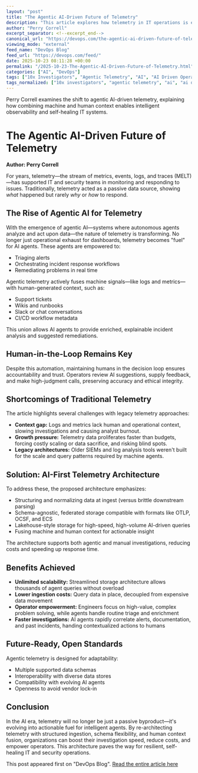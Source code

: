 ```yaml
---
layout: "post"
title: "The Agentic AI-Driven Future of Telemetry"
description: "This article explores how telemetry in IT operations is evolving from passive data collection to a new agentic AI-driven paradigm. It details the key challenges with traditional telemetry—such as context gaps, legacy architectures, and unsustainable growth—and presents AI-first architectures that enable contextual, actionable telemetry. The discussion highlights the importance of combining machine-generated and human-generated context, and how intelligent agents can automate incident investigation and remediation. Key architectural shifts, including schema-agnostic ingestion, federated data stores, and operator empowerment, are explained for practitioners planning AI-driven observability systems."
author: "Perry Correll"
excerpt_separator: <!--excerpt_end-->
canonical_url: "https://devops.com/the-agentic-ai-driven-future-of-telemetry/"
viewing_mode: "external"
feed_name: "DevOps Blog"
feed_url: "https://devops.com/feed/"
date: 2025-10-23 08:11:28 +00:00
permalink: "/2025-10-23-The-Agentic-AI-Driven-Future-of-Telemetry.html"
categories: ["AI", "DevOps"]
tags: ["10x Investigators", "Agentic Telemetry", "AI", "AI Driven Operations", "AI First Architecture", "AI Infrastructure", "AI Observability", "AI Reasoning", "AI Scalability", "Analytics", "Automation", "Autonomous Agents", "Business Of DevOps", "Cloud Operations", "Context Fusion", "Contextual Telemetry", "Contributed Content", "Data Enrichment", "DevOps", "Human in The Loop", "Incident Response", "KubeCon + CloudNativeCon Europe", "KubeCon + CNC NA", "MELT Stack", "Metrics Events Logs Traces", "Observability Platforms", "OCSF", "OpenTelemetry", "Posts", "Schema Agnostic Architecture", "Social Facebook", "Social LinkedIn", "Social X", "Telemetry Normalization"]
tags_normalized: ["10x investigators", "agentic telemetry", "ai", "ai driven operations", "ai first architecture", "ai infrastructure", "ai observability", "ai reasoning", "ai scalability", "analytics", "automation", "autonomous agents", "business of devops", "cloud operations", "context fusion", "contextual telemetry", "contributed content", "data enrichment", "devops", "human in the loop", "incident response", "kubecon plus cloudnativecon europe", "kubecon plus cnc na", "melt stack", "metrics events logs traces", "observability platforms", "ocsf", "opentelemetry", "posts", "schema agnostic architecture", "social facebook", "social linkedin", "social x", "telemetry normalization"]
---
```


Perry Correll examines the shift to agentic AI-driven telemetry, explaining how combining machine and human context enables intelligent observability and self-healing IT systems.<!--excerpt_end-->

# The Agentic AI-Driven Future of Telemetry

**Author: Perry Correll**

For years, telemetry—the stream of metrics, events, logs, and traces (MELT)—has supported IT and security teams in monitoring and responding to issues. Traditionally, telemetry acted as a passive data source, showing *what* happened but rarely *why* or *how* to respond.

## The Rise of Agentic AI for Telemetry

With the emergence of agentic AI—systems where autonomous agents analyze and act upon data—the nature of telemetry is transforming. No longer just operational exhaust for dashboards, telemetry becomes "fuel" for AI agents. These agents are empowered to:

- Triaging alerts
- Orchestrating incident response workflows
- Remediating problems in real time

Agentic telemetry actively fuses machine signals—like logs and metrics—with human-generated context, such as:

- Support tickets
- Wikis and runbooks
- Slack or chat conversations
- CI/CD workflow metadata

This union allows AI agents to provide enriched, explainable incident analysis and suggested remediations.

## Human-in-the-Loop Remains Key

Despite this automation, maintaining humans in the decision loop ensures accountability and trust. Operators review AI suggestions, supply feedback, and make high-judgment calls, preserving accuracy and ethical integrity.

## Shortcomings of Traditional Telemetry

The article highlights several challenges with legacy telemetry approaches:

- **Context gap:** Logs and metrics lack human and operational context, slowing investigations and causing analyst burnout.
- **Growth pressure:** Telemetry data proliferates faster than budgets, forcing costly scaling or data sacrifice, and risking blind spots.
- **Legacy architectures:** Older SIEMs and log analysis tools weren't built for the scale and query patterns required by machine agents.

## Solution: AI-First Telemetry Architecture

To address these, the proposed architecture emphasizes:

- Structuring and normalizing data at ingest (versus brittle downstream parsing)
- Schema-agnostic, federated storage compatible with formats like OTLP, OCSF, and ECS
- Lakehouse-style storage for high-speed, high-volume AI-driven queries
- Fusing machine and human context for actionable insight

The architecture supports both agentic and manual investigations, reducing costs and speeding up response time.

## Benefits Achieved

- **Unlimited scalability:** Streamlined storage architecture allows thousands of agent queries without overload
- **Lower ingestion costs:** Query data in place, decoupled from expensive data movement
- **Operator empowerment:** Engineers focus on high-value, complex problem solving, while agents handle routine triage and enrichment
- **Faster investigations:** AI agents rapidly correlate alerts, documentation, and past incidents, handing contextualized actions to humans

## Future-Ready, Open Standards

Agentic telemetry is designed for adaptability:

- Multiple supported data schemas
- Interoperability with diverse data stores
- Compatibility with evolving AI agents
- Openness to avoid vendor lock-in

## Conclusion

In the AI era, telemetry will no longer be just a passive byproduct—it's evolving into actionable fuel for intelligent agents. By re-architecting telemetry with structured ingestion, schema flexibility, and human context fusion, organizations can boost their investigation speed, reduce costs, and empower operators. This architecture paves the way for resilient, self-healing IT and security operations.

This post appeared first on "DevOps Blog". [Read the entire article here](https://devops.com/the-agentic-ai-driven-future-of-telemetry/)
